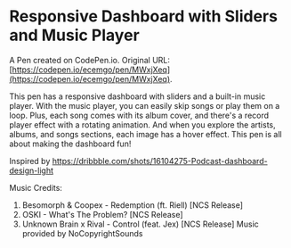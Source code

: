 # Responsive Dashboard with Sliders and Music Player

A Pen created on CodePen.io. Original URL: [https://codepen.io/ecemgo/pen/MWxjXeq](https://codepen.io/ecemgo/pen/MWxjXeq).

This pen has a responsive dashboard with sliders and a built-in music player. With the music player, you can easily skip songs or play them on a loop. Plus, each song comes with its album cover, and there's a record player effect with a rotating animation. And when you explore the artists, albums, and songs sections, each image has a hover effect. This pen is all about making the dashboard fun!

Inspired by https://dribbble.com/shots/16104275-Podcast-dashboard-design-light

Music Credits:
1) Besomorph & Coopex - Redemption (ft. Riell) [NCS Release]
2) OSKI - What's The Problem? [NCS Release]
3) Unknown Brain x Rival - Control (feat. Jex) [NCS Release]
Music provided by NoCopyrightSounds
